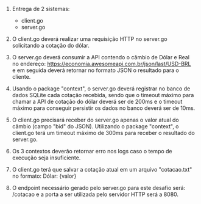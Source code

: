 1. Entrega de 2 sistemas:
    - client.go
    - server.go

2. O client.go deverá realizar uma requisição HTTP no server.go solicitando a cotação do dólar.

3. O server.go deverá consumir a API contendo o câmbio de Dólar e Real no endereço: https://economia.awesomeapi.com.br/json/last/USD-BRL 
e em seguida deverá retornar no formato JSON o resultado para o cliente.

4. Usando o package "context", o server.go deverá registrar no banco de dados SQLite cada cotação recebida, 
sendo que o timeout máximo para chamar a API de cotação do dólar deverá ser de 200ms 
e o timeout máximo para conseguir persistir os dados no banco deverá ser de 10ms.

5. O client.go precisará receber do server.go apenas o valor atual do câmbio (campo "bid" do JSON). 
Utilizando o package "context", o client.go terá um timeout máximo de 300ms para receber o resultado do server.go.

6. Os 3 contextos deverão retornar erro nos logs caso o tempo de execução seja insuficiente.

7. O client.go terá que salvar a cotação atual em um arquivo "cotacao.txt" no formato: Dólar: {valor}

8. O endpoint necessário gerado pelo server.go para este desafio será: /cotacao e a porta a ser utilizada pelo servidor HTTP será a 8080.
